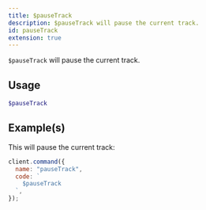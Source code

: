```yaml
---
title: $pauseTrack
description: $pauseTrack will pause the current track.
id: pauseTrack
extension: true
---
```


`$pauseTrack` will pause the current track.

## Usage

```php
$pauseTrack
```

## Example(s)

This will pause the current track:

```javascript
client.command({
  name: "pauseTrack",
  code: `
    $pauseTrack
  `,
});
```
